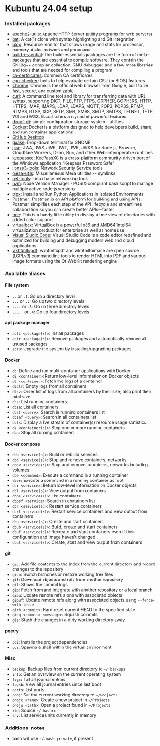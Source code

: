 # Kubuntu 24.04 setup

### Installed packages

- [apache2-utils](https://packages.ubuntu.com/noble/apache2-utils): Apache HTTP Server (utility programs for web servers)
- [bat](https://github.com/sharkdp/bat): A cat(1) clone with syntax highlighting and Git integration
- [btop](https://github.com/aristocratos/btop): Resource monitor that shows usage and stats for processor, memory, disks, network and processes
- [build-essential](https://packages.ubuntu.com/focal/build-essential): The build-essentials packages are the form of meta-packages that are essential to compile software. They contain the GNU/g++ compiler collection, GNU debugger, and a few more libraries and tools that are needed for compiling a program
- [ca-certificates](https://packages.ubuntu.com/noble/ca-certificates): Common CA certificates
- [cpu-checker](https://packages.ubuntu.com/noble/cpu-checker): tools to help evaluate certain CPU (or BIOS) features
- [Chrome](https://www.google.com/chrome/): Chrome is the official web browser from Google, built to be fast, secure, and customizable
- [curl](https://github.com/curl/curl): A command line tool and library for transferring data with URL syntax, supporting DICT, FILE, FTP, FTPS, GOPHER, GOPHERS, HTTP, HTTPS, IMAP, IMAPS, LDAP, LDAPS, MQTT, POP3, POP3S, RTMP, RTMPS, RTSP, SCP, SFTP, SMB, SMBS, SMTP, SMTPS, TELNET, TFTP, WS and WSS. libcurl offers a myriad of powerful features
- [dconf-cli](https://packages.ubuntu.com/noble/dconf-cli): simple configuration storage system - utilities
- [Docker](https://www.docker.com/): Docker is a platform designed to help developers build, share, and run container applications
- [GitHub Desktop](https://github.com/shiftkey/desktop)
- [guake](https://github.com/Guake/guake): Drop-down terminal for GNOME
- [jose](https://github.com/panva/jose): JWA, JWS, JWE, JWT, JWK, JWKS for Node.js, Browser, Cloudflare Workers, Deno, Bun, and other Web-interoperable runtimes
- [keepassxc](https://github.com/keepassxreboot/keepassxc): KeePassXC is a cross-platform community-driven port of the Windows application “Keepass Password Safe”
- [libnss3-tools](https://packages.ubuntu.com/focal/libnss3-tools): Network Security Service tools
- [mesa-utils](https://packages.ubuntu.com/noble/mesa-utils): Miscellaneous Mesa utilities -- symlinks
- [net-tools](https://github.com/ecki/net-tools): Linux base networking tools
- [nvm](https://github.com/nvm-sh/nvm): Node Version Manager - POSIX-compliant bash script to manage multiple active node.js versions
- [pipx](https://github.com/pypa/pipx): Install and Run Python Applications in Isolated Environments
- [Postman](https://www.postman.com/): Postman is an API platform for building and using APIs. Postman simplifies each step of the API lifecycle and streamlines collaboration so you can create better APIs—faster
- [tree](https://oldmanprogrammer.net/source.php?dir=projects/tree): This is a handy little utility to display a tree view of directories with added color support
- [virtualbox](https://www.virtualbox.org/): VirtualBox is a powerful x86 and AMD64/Intel64 virtualization product for enterprise as well as home use
- [Visual Studio Code](https://code.visualstudio.com/): Visual Studio Code is a code editor redefined and optimized for building and debugging modern web and cloud applications
- [wkhtmltopdf](https://wkhtmltopdf.org/): wkhtmltopdf and wkhtmltoimage are open source (LGPLv3) command line tools to render HTML into PDF and various image formats using the Qt WebKit rendering engine

### Available aliases

#### File system

- `..` or `.1`: Go up a directory level
- `...` or `.2`: Go up two directory levels
- `....` or `.3`: Go up three directory levels
- `.....` or `.4`: Go up four directory levels

#### apt package manager

- `apti <package(s)>`: Install packages
- `aptr <package(s)>`: Remove packages and automatically remove all unused packages
- `aptu`: Upgrade the system by installing/upgrading packages

#### Docker

- `dc`: Define and run multi-container applications with Docker
- `di <container>`: Return low-level information on Docker objects
- `dl <container>`: Fetch the logs of a container
- `dlclr`: Empty logs from all containers
- `dlsz`: Order list of logs from all containers by their size; also print their total size
- `dps`: List running containers
- `dpsa`: List all containers
- `dpsf <query>`: Search in running containers list
- `dpsaf <query>`: Search in all containers list
- `dsts`: Display a live stream of container(s) resource usage statistics
- `ds <container(s)>`: Stop one or more running containers
- `dsa`: Stop all running containers

#### Docker compose

- `dcb <service(s)>`: Build or rebuild services
- `dcd <service(s)>`: Stop and remove containers, networks
- `dcdv <service(s)>`: Stop and remove containers, networks including volumes
- `dce <command>`: Execute a command in a running container
- `dcer`: Execute a command in a running container as root
- `dci <service>`: Return low-level information on Docker objects
- `dcl <service(s)>`: View output from containers
- `dcps <service(s)>`: List containers
- `dcpsf <service>`: Search in containers list
- `dcr <service(s)>`: Restart service containers
- `dcrl <service(s)>`: Restart service containers and view output from containers
- `dcu <service(s)>`: Create and start containers
- `dcub <service(s)>`: Build, create and start containers
- `dcuf <service(s)>`: Recreate and start containers even if their configuration and image haven't changed
- `dcul <service(s)>`: Create, start and view output from containers

#### git

- `gic`: Add file contents to the index from the current directory and record changes to the repository
- `gico`: Switch branches or restore working tree files
- `gif`: Download objects and refs from another repository
- `gil`: Shows the commit logs
- `gip`: Fetch from and integrate with another repository or a local branch
- `gipu`: Update remote refs along with associated objects
- `gipuf`: Update remote refs along with associated objects using `--force-with-lease`
- `girh <commit>`: Hard reset current HEAD to the specified state
- `gisq <commit> <message>`: Squash commits
- `gis`: Stash the changes in a dirty working directory away

#### poetry

- `poi`: Installs the project dependencies
- `pos`: Spawns a shell within the virtual environment

#### Misc

- `backup`: Backup files from current directory to `~/.backups`
- `info`: Get an overview on the current operating system
- `logs`: Tail all journal entries
- `logsb`: View all journal entries since last boot
- `ports`: List ports
- `proj`: Set the current working directory to `~/Projects`
- `projc <name>`: Create a new project in `~/Projects`
- `projo <path>`: Open a project found in `~/Projects`
- `rld`: Source `~/.bashrc`
- `srv`: List service units currently in memory

### Additional notes

- bash will use `~/.bash_private`, if present
